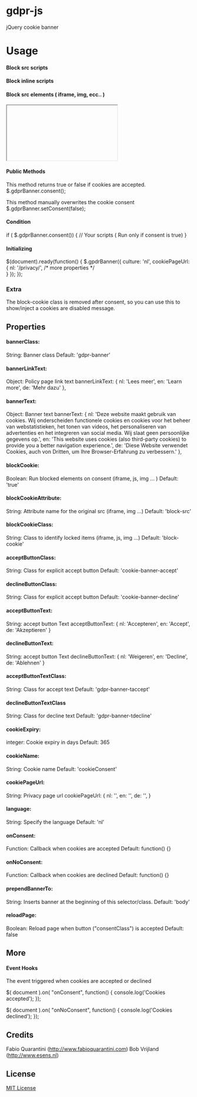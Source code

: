 # gdpr-js
jQuery cookie banner

# Usage
#### Block src scripts
<script type="text/plain" src="scripts.js" class="block-cookie"></script>

#### Block inline scripts
<script type="text/plain" class="block-cookie">
	// Your scripts ( Run only if consent is true)
</script>

#### Block src elements ( iframe, img, ecc.. )
<iframe block-src="https://www.youtube.com/embed/kxopViU98Xo" class="block-cookie"></iframe>

#### Public Methods
This method returns true or false if cookies are accepted.
$.gdprBanner.consent();

This method manually overwrites the cookie consent
$.gdprBanner.setConsent(false);

#### Condition
if ( $.gdprBanner.consent()) {
	// Your scripts ( Run only if consent is true)
}

#### Initializing
$(document).ready(function() {
	$.gpdrBanner({
		culture: 'nl',
		cookiePageUrl: {
			nl: '/privacy/',
            /* more properties */            
		}
	});
});

### Extra
The block-cookie class is removed after consent, so you can use this to show/inject a cookies are disabled message.

## Properties
#### bannerClass:
String: Banner class
Default: 'gdpr-banner'

#### bannerLinkText:
Object: Policy page link text
bannerLinkText: {
    nl: 'Lees meer',
	en: 'Learn more',
	de: 'Mehr dazu'
},

#### bannerText:
Object: Banner text
bannerText: {
    nl: 'Deze website maakt gebruik van cookies. Wij onderscheiden functionele cookies en cookies voor het beheer van webstatistieken, het tonen van videos, het personaliseren van advertenties en het integreren van social media. Wij slaat geen persoonlijke gegevens op.',
	en: 'This website uses cookies (also third-party cookies) to provide you a better navigation experience.',
	de: 'Diese Website verwendet Cookies, auch von Dritten, um Ihre Browser-Erfahrung zu verbessern.'
},

#### blockCookie:
Boolean: Run blocked elements on consent (iframe, js, img ... )
Default: 'true'

#### blockCookieAttribute:
String: Attribute name for the original src (iframe, img ...)
Default: 'block-src'

#### blockCookieClass:
String: Class to identify locked items (iframe, js, img ...)
Default: 'block-cookie'

#### acceptButtonClass:
String: Class for explicit accept button
Default: 'cookie-banner-accept'

#### declineButtonClass:
String: Class for explicit accept button
Default: 'cookie-banner-decline'

#### acceptButtonText:
String: accept button Text
acceptButtonText: {
	nl: 'Accepteren',
	en: 'Accept',
	de: 'Akzeptieren'
}

#### declineButtonText:
String: accept button Text
declineButtonText: {
	nl: 'Weigeren',
	en: 'Decline',
	de: 'Ablehnen'
}

#### acceptButtonTextClass:
String: Class for accept text
Default: 'gdpr-banner-taccept'

#### declineButtonTextClass
String: Class for decline text
Default: 'gdpr-banner-tdecline'

#### cookieExpiry:
integer: Cookie expiry in days
Default: 365

#### cookieName:
String: Cookie name
Default: 'cookieConsent'

#### cookiePageUrl:
String: Privacy page url
cookiePageUrl: {
    nl: '',
	en: '',
	de: '',
}

####  language:
String: Specify the language
Default: 'nl'

#### onConsent:
Function: Callback when cookies are accepted
Default: function() {}

#### onNoConsent:
Function: Callback when cookies are declined
Default: function() {}

#### prependBannerTo:
String:  Inserts banner at the beginning of this selector/class.
Default: 'body'

#### reloadPage:
Boolean:  Reload page when button ("consentClass") is accepted
Default: false


## More
####  Event Hooks
The event triggered when cookies are accepted or declined

$( document ).on( "onConsent", function() {
	console.log('Cookies accepted');
});

$( document ).on( "onNoConsent", function() {
	console.log('Cookies declined');
});

## Credits
Fabio Quarantini (http://www.fabioquarantini.com)
Bob Vrijland (http://www.esens.nl)
## License
[MIT License](http://opensource.org/licenses/MIT)

